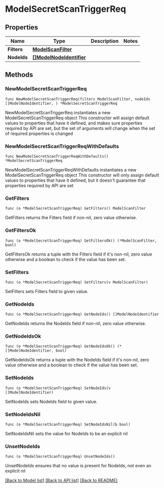 # ModelSecretScanTriggerReq

## Properties

Name | Type | Description | Notes
------------ | ------------- | ------------- | -------------
**Filters** | [**ModelScanFilter**](ModelScanFilter.md) |  | 
**NodeIds** | [**[]ModelNodeIdentifier**](ModelNodeIdentifier.md) |  | 

## Methods

### NewModelSecretScanTriggerReq

`func NewModelSecretScanTriggerReq(filters ModelScanFilter, nodeIds []ModelNodeIdentifier, ) *ModelSecretScanTriggerReq`

NewModelSecretScanTriggerReq instantiates a new ModelSecretScanTriggerReq object
This constructor will assign default values to properties that have it defined,
and makes sure properties required by API are set, but the set of arguments
will change when the set of required properties is changed

### NewModelSecretScanTriggerReqWithDefaults

`func NewModelSecretScanTriggerReqWithDefaults() *ModelSecretScanTriggerReq`

NewModelSecretScanTriggerReqWithDefaults instantiates a new ModelSecretScanTriggerReq object
This constructor will only assign default values to properties that have it defined,
but it doesn't guarantee that properties required by API are set

### GetFilters

`func (o *ModelSecretScanTriggerReq) GetFilters() ModelScanFilter`

GetFilters returns the Filters field if non-nil, zero value otherwise.

### GetFiltersOk

`func (o *ModelSecretScanTriggerReq) GetFiltersOk() (*ModelScanFilter, bool)`

GetFiltersOk returns a tuple with the Filters field if it's non-nil, zero value otherwise
and a boolean to check if the value has been set.

### SetFilters

`func (o *ModelSecretScanTriggerReq) SetFilters(v ModelScanFilter)`

SetFilters sets Filters field to given value.


### GetNodeIds

`func (o *ModelSecretScanTriggerReq) GetNodeIds() []ModelNodeIdentifier`

GetNodeIds returns the NodeIds field if non-nil, zero value otherwise.

### GetNodeIdsOk

`func (o *ModelSecretScanTriggerReq) GetNodeIdsOk() (*[]ModelNodeIdentifier, bool)`

GetNodeIdsOk returns a tuple with the NodeIds field if it's non-nil, zero value otherwise
and a boolean to check if the value has been set.

### SetNodeIds

`func (o *ModelSecretScanTriggerReq) SetNodeIds(v []ModelNodeIdentifier)`

SetNodeIds sets NodeIds field to given value.


### SetNodeIdsNil

`func (o *ModelSecretScanTriggerReq) SetNodeIdsNil(b bool)`

 SetNodeIdsNil sets the value for NodeIds to be an explicit nil

### UnsetNodeIds
`func (o *ModelSecretScanTriggerReq) UnsetNodeIds()`

UnsetNodeIds ensures that no value is present for NodeIds, not even an explicit nil

[[Back to Model list]](../README.md#documentation-for-models) [[Back to API list]](../README.md#documentation-for-api-endpoints) [[Back to README]](../README.md)


